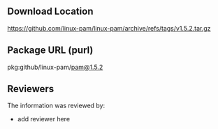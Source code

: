 ## Download Location

https://github.com/linux-pam/linux-pam/archive/refs/tags/v1.5.2.tar.gz

## Package URL (purl)

pkg:github/linux-pam/pam@1.5.2

## Reviewers

The information was reviewed by:

* add reviewer here
